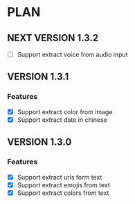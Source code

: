 # PLAN

## NEXT VERSION 1.3.2

- [ ] Support extract voice from audio input

## VERSION 1.3.1

### Features

- [x] Support extract color from image
- [x] Support extract date in chinese

## VERSION 1.3.0

### Features

- [x] Support extract urls form text
- [x] Support extract emojis from text
- [x] Support extract colors from text
